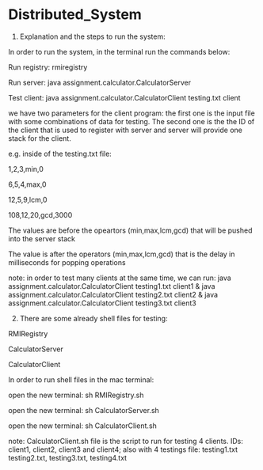 # Distributed_System
1) Explanation and the steps to run the system:

In order to run the system, in the terminal run the commands below:

Run registry: rmiregistry 

Run server: java assignment.calculator.CalculatorServer

Test client: java assignment.calculator.CalculatorClient testing.txt client


we have two parameters for the client program: the first one is the input file with some combinations of data for testing. The second one is the the ID of the client that is used to register with server and server will provide one stack for the client.

e.g. inside of the testing.txt file:

1,2,3,min,0

6,5,4,max,0

12,5,9,lcm,0

108,12,20,gcd,3000

The values are before the opeartors (min,max,lcm,gcd) that will be pushed into the server stack

The value is after the operators (min,max,lcm,gcd) that is the delay in milliseconds for popping operations 

note: in order to test many clients at the same time, we can run: 
java assignment.calculator.CalculatorClient testing1.txt client1 & java assignment.calculator.CalculatorClient testing2.txt client2 & java assignment.calculator.CalculatorClient testing3.txt client3

2) There are some already shell files for testing:
   
RMIRegistry

CalculatorServer

CalculatorClient

In order to run shell files in the mac terminal:

open the new terminal: sh RMIRegistry.sh

open the new terminal: sh CalculatorServer.sh

open the new terminal: sh CalculatorClient.sh

note: CalculatorClient.sh file is the script to run for testing 4 clients.
IDs: client1, client2, client3 and client4; also with 4 testings file: testing1.txt
testing2.txt, testing3.txt, testing4.txt 

